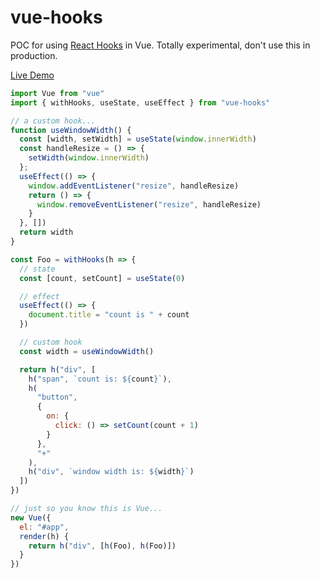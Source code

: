# vue-hooks

POC for using [React Hooks](https://reactjs.org/docs/hooks-intro.html) in Vue. Totally experimental, don't use this in production.

[Live Demo](https://codesandbox.io/s/jpqo566289)

``` js
import Vue from "vue"
import { withHooks, useState, useEffect } from "vue-hooks"

// a custom hook...
function useWindowWidth() {
  const [width, setWidth] = useState(window.innerWidth)
  const handleResize = () => {
    setWidth(window.innerWidth)
  };
  useEffect(() => {
    window.addEventListener("resize", handleResize)
    return () => {
      window.removeEventListener("resize", handleResize)
    }
  }, [])
  return width
}

const Foo = withHooks(h => {
  // state
  const [count, setCount] = useState(0)

  // effect
  useEffect(() => {
    document.title = "count is " + count
  })

  // custom hook
  const width = useWindowWidth()

  return h("div", [
    h("span", `count is: ${count}`),
    h(
      "button",
      {
        on: {
          click: () => setCount(count + 1)
        }
      },
      "+"
    ),
    h("div", `window width is: ${width}`)
  ])
})

// just so you know this is Vue...
new Vue({
  el: "#app",
  render(h) {
    return h("div", [h(Foo), h(Foo)])
  }
})
```
